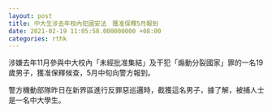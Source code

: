 ```yaml
---
layout: post
title: 中大生涉去年校內犯國安法　獲准保釋5月報到
date: 2021-02-19 11:05:58.000000000 +08:00
categories: rthk
---
```


涉嫌去年11月參與中大校內「未經批准集結」及干犯「煽動分裂國家」罪的一名19歲男子，獲准保釋候查，5月中旬向警方報到。

警方機動部隊昨日在新界區進行反罪惡巡邏時，截獲這名男子，據了解，被捕人士是一名中大學生。
